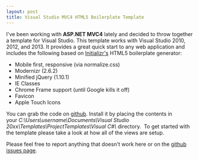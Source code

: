 ```yaml
---
layout: post
title: Visual Studio MVC4 HTML5 Boilerplate Template
---
```


I've been working with <strong>ASP.NET MVC4</strong> lately and decided to throw together a template for Visual Studio. This template works with Visual Studio 2010, 2012, and 2013. It provides a great quick start to any web application and includes the following based on <a href="http://www.initializr.com/">Initializr's</a> HTML5 boilerplate generator:
<ul>
	<li>Mobile first, responsive (via normalize.css)</li>
	<li>Modernizr (2.6.2)</li>
	<li>Minified jQuery (1.10.1)</li>
	<li>IE Classes</li>
	<li>Chrome Frame support (until Google kills it off)</li>
	<li>Favicon</li>
	<li>Apple Touch Icons</li>
</ul>
You can grab the code on <a href="https://github.com/code-for-coffee/visualstudio-mvc4-html5-boilerplate-template/">github</a>. Install it by placing the contents in your <em>C:\Users\username\Documents\Visual Studio 20xx\Templates\ProjectTemplates\Visual C#\</em> directory.  To get started with the template please take a look at how all of the views are setup.

Please feel free to report anything that doesn't work here or on the <a href="https://github.com/code-for-coffee/visualstudio-mvc4-html5-boilerplate-template/issues">github issues page</a>.